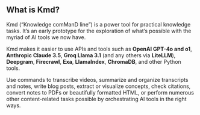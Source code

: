 ## What is Kmd?

Kmd (“Knowledge comManD line”) is a power tool for practical knowledge tasks.
It’s an early prototype for the exploration of what’s possible with the myriad of AI
tools we now have.

Kmd makes it easier to use APIs and tools such as **OpenAI GPT-4o and o1**, **Anthropic
Claude 3.5**, **Groq Llama 3.1** (and any others via **LiteLLM**), **Deepgram**,
**Firecrawl**, **Exa**, **LlamaIndex**, **ChromaDB**, and other Python tools.

Use commands to transcribe videos, summarize and organize transcripts and notes, write
blog posts, extract or visualize concepts, check citations, convert notes to PDFs or
beautifully formatted HTML, or perform numerous other content-related tasks possible by
orchestrating AI tools in the right ways.
